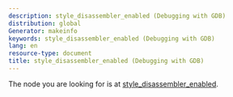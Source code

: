 ```yaml
---
description: style_disassembler_enabled (Debugging with GDB)
distribution: global
Generator: makeinfo
keywords: style_disassembler_enabled (Debugging with GDB)
lang: en
resource-type: document
title: style_disassembler_enabled (Debugging with GDB)
---
```

The node you are looking for is at [style_disassembler_enabled](Output-Styling.html#style_005fdisassembler_005fenabled).
